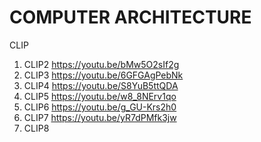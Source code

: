 # COMPUTER ARCHITECTURE
CLIP
1. CLIP2 https://youtu.be/bMw5O2sIf2g
2. CLIP3 https://youtu.be/6GFGAgPebNk
3. CLIP4 https://youtu.be/S8YuB5ttQDA
4. CLIP5 https://youtu.be/w8_8NErv1qo
5. CLIP6 https://youtu.be/g_GU-Krs2h0
6. CLIP7 https://youtu.be/yR7dPMfk3jw
7. CLIP8
